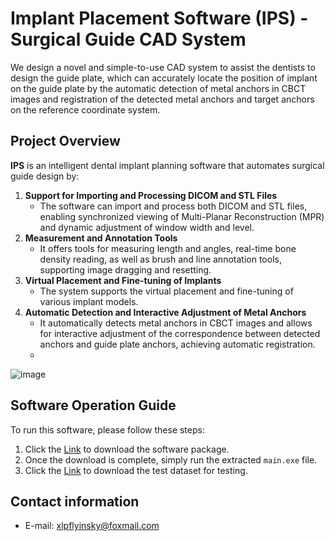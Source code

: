 # Implant Placement Software (IPS) - Surgical Guide CAD System
We design a novel and simple-to-use CAD system to assist the dentists to design the guide plate, which can accurately locate the position of implant on the guide plate by the automatic detection of metal anchors in CBCT images and registration of the detected metal anchors and target anchors on the reference coordinate system. 

## Project Overview
**IPS** is an intelligent dental implant planning software that automates surgical guide design by:
1. **Support for Importing and Processing DICOM and STL Files**
   - The software can import and process both DICOM and STL files, enabling synchronized viewing of Multi-Planar Reconstruction (MPR) and dynamic adjustment of window width and level.
2. **Measurement and Annotation Tools**
   - It offers tools for measuring length and angles, real-time bone density reading, as well as brush and line annotation tools, supporting image dragging and resetting.
3. **Virtual Placement and Fine-tuning of Implants**
   - The system supports the virtual placement and fine-tuning of various implant models.
4. **Automatic Detection and Interactive Adjustment of Metal Anchors**
   - It automatically detects metal anchors in CBCT images and allows for interactive adjustment of the correspondence between detected anchors and guide plate anchors, achieving automatic registration.
   - 
![image](https://github.com/user-attachments/assets/640eb391-03c2-4511-9e4e-a47a61f08eca)

## Software Operation Guide

To run this software, please follow these steps:

1. Click the [Link]() to download the software package.
2. Once the download is complete, simply run the extracted `main.exe` file.
3. Click the [Link](https://pan.baidu.com/s/159iYDFWI_Bh-ys3f0FBhoA?pwd=sf8t) to download the test dataset for testing.

## Contact information  
* E-mail: xlpflyinsky@foxmail.com
